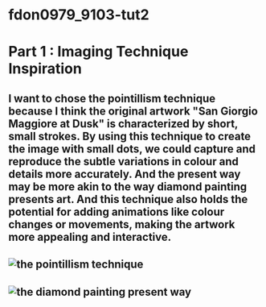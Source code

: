 # fdon0979_9103-tut2

# Part 1 : Imaging Technique Inspiration
## I want to chose the pointillism technique because I think the original artwork "San Giorgio Maggiore at Dusk" is characterized by short, small strokes. By using this technique to create the image with small dots, we could capture and reproduce the subtle variations in colour and details more accurately. And the present way may be more akin to the way diamond painting presents art. And this technique also holds the potential for adding animations like colour changes or movements, making the artwork more appealing and interactive.

## ![the pointillism technique](https://artincontext.org/wp-content/uploads/2021/05/Pointillism-Art.jpg)
## ![the diamond painting present way](https://files.ekmcdn.com/d43ebb/images/diamond-dotz-diamond-painting-kit-starry-night-van-gogh-1-250288-p.webp?v=2672023-112152)


